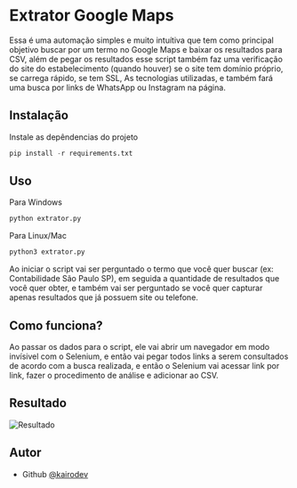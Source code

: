 # Extrator Google Maps
Essa é uma automação simples e muito intuítiva que tem como principal objetivo buscar por um termo no Google Maps e baixar os resultados para CSV, além de pegar os resultados esse script também faz uma verificação do site do estabelecimento (quando houver) se o site tem domínio próprio, se carrega rápido, se tem SSL, As tecnologias utilizadas, e também fará uma busca por links de WhatsApp ou Instagram na página.

## Instalação
Instale as depêndencias do projeto
```python
pip install -r requirements.txt
```
## Uso
Para Windows
```python
python extrator.py
```
Para Linux/Mac
```python
python3 extrator.py
```

Ao iniciar o script vai ser perguntado o termo que você quer buscar (ex: Contabilidade São Paulo SP), em seguida a quantidade de resultados que você quer obter, e também vai ser perguntado se você quer capturar apenas resultados que já possuem site ou telefone.

## Como funciona?
Ao passar os dados para o script, ele vai abrir um navegador em modo invísivel com o Selenium, e então vai pegar todos links a serem consultados de acordo com a busca realizada, e então o Selenium vai acessar link por link, fazer o procedimento de análise e adicionar ao CSV.

## Resultado
![Resultado](https://i.imgur.com/lT6R9oK.png)

## Autor

- Github [@kairodev](https://www.github.com/kairodev)

